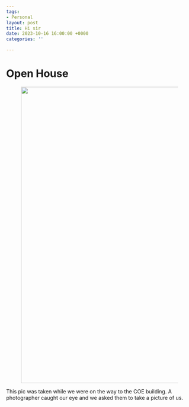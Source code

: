 ```yaml
---
tags:
- Personal
layout: post
title: Hi sir
date: 2023-10-16 16:00:00 +0000
categories: ''

---
```

# Open House

<figure><img src="https://i.imgur.com/FxtzVEb.png" style="width:800px;"> </figure>

This pic was taken while we were on the way to the COE building. A photographer caught our eye and we asked them to take a picture of us.


